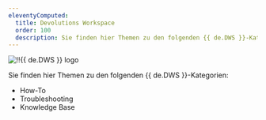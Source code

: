 ```yaml
---
eleventyComputed:
  title: Devolutions Workspace
  order: 100
  description: Sie finden hier Themen zu den folgenden {{ de.DWS }}-Kategorien:':' How-To, Troubleshooting und Knowledge Base Themen.
---
```

![!!{{ de.DWS }} logo](https://webdevolutions.blob.core.windows.net/images/projects/workspace/logos/workspace-color-shadow.svg)  

Sie finden hier Themen zu den folgenden {{ de.DWS }}-Kategorien:  

- How-To 
- Troubleshooting 
- Knowledge Base 
